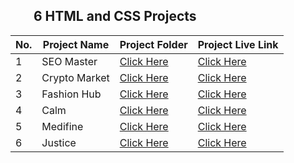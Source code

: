 ## <img height="16px" src="https://www.w3.org/html/logo/badge/html5-badge-h-solo.png"><img height="16px" src="https://user-images.githubusercontent.com/110087385/210600757-c5cd4168-1913-4cb9-8c09-1d43f9a7565b.png"> 6 HTML and CSS Projects 

| No. 	| **Project Name** 	| **Project Folder**                              | **Project Live Link** |
|-----	|------------------	|------------------------------------------------	|-----------------	|
| 1   	| SEO Master       	| [Click Here](./Project%2001) 	                  | [Click Here](./Project%2001) |
| 2   	| Crypto Market     | [Click Here](./Project%2002) 	                  | [Click Here](./Project%2002) |
| 3   	| Fashion Hub     | [Click Here](#) 	                  | [Click Here](#) |
| 4   	| Calm              | [Click Here](./Project%2004) 	                  | [Click Here](./Project%2004) |
| 5   	| Medifine        	| [Click Here](./Project%2005) 	                  | [Click Here](./Project%2005) |
| 6   	| Justice        	| [Click Here](#) 	                  | [Click Here](#) |

